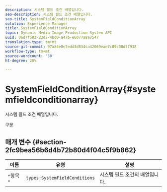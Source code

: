 ```yaml
---
description: 시스템 필드 조건 배열입니다.
seo-description: 시스템 필드 조건 배열입니다.
seo-title: SystemFieldConditionArray
solution: Experience Manager
title: SystemFieldConditionArray
topic: Dynamic Media Image Production System API
uuid: 06d7f503-23d2-4bd0-a47b-e6077a8a7547
translation-type: tm+mt
source-git-commit: 97a84e8e7edd3d834ca42069eae7c09c00d57938
workflow-type: tm+mt
source-wordcount: '30'
ht-degree: 20%

---
```



# SystemFieldConditionArray{#systemfieldconditionarray}

시스템 필드 조건 배열입니다.

구문

## 매개 변수 {#section-2fc9bea56b6d4b72b80d4f04c5f9b862}

| 이름 | 유형 | 설명 |
|---|---|---|
| `*`항목`*` | `types:SystemFieldConditions` | 시스템 필드 조건의 배열입니다. |

